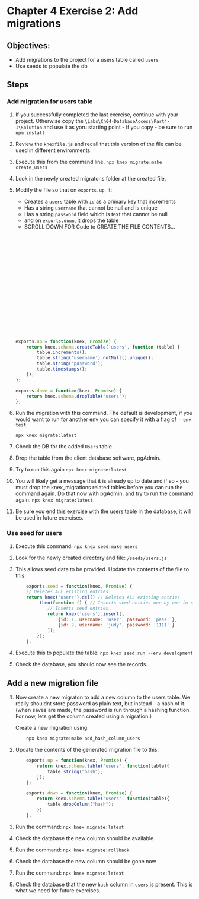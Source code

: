 # Chapter 4 Exercise 2: Add migrations

## Objectives:
* Add migrations to the project for a users table called `users`
* Use seeds to populate the db

## Steps 

### Add migration for users table

1. If you successfully completed the last exercise, continue with your project. Otherwise copy the `\Labs\Ch04-DatabaseAccess\Part4-1\Solution` and use it as yoru starting point - if you copy - be sure to run `npm install`

1. Review the `knexfile.js` and recall that this version of the file can be used in different environments. 

1. Execute this from the command line. 
	```npx knex migrate:make create_users```

1. Look in the newly created migratons folder at the created file.

1. Modify the file so that on `exports.up`, it:
	* Creates a `users` table with `id` as a primary key that increments
	* Has a string `username` that cannot be null and is unique
	* Has a string `password` field which is text that cannot be null
	* and on `exports.down`, it drops the table
	* SCROLL DOWN FOR Code to CREATE THE FILE CONTENTS...

    ``` javascript
    



















	exports.up = function(knex, Promise) {
		return knex.schema.createTable('users', function (table) {
			table.increments();
			table.string('username').notNull().unique();
			table.string('password');
			table.timestamps();
		});
	};

	exports.down = function(knex, Promise) {
		return knex.schema.dropTable("users");
	};
    ```

1. Run the migration with this command. The default is development, if you would want to run for another env you can specify it with a flag of `--env test`

	```npx knex migrate:latest```

1. Check the DB for the added `Users` table

1. Drop the table from the client database software, pgAdmin.

1. Try to run this again
	```npx knex migrate:latest```

1. You will likely get a message that it is already up to date and if so - you must drop the knex_migrations related tables before you can run the command again.  Do that now with pgAdmin, and try to run the command again.
```npx knex migrate:latest```

1. Be sure you end this exercise with the users table in the database, it will be used in future exercises.


### Use seed for users

1. Execute this command: `npx knex seed:make users`

1. Look for the newly created directory and file: `/seeds/users.js`

1. This allows seed data to be provided. Update the contents of the file to this:
	``` javascript
		exports.seed = function(knex, Promise) {
		// Deletes ALL existing entries
		return knex('users').del() // Deletes ALL existing entries
			.then(function () { // Inserts seed entries one by one in series
				// Inserts seed entries
				return knex('users').insert([
					{id: 1, username: 'user', password: 'pass' },
					{id: 2, username: 'judy', password: '1111' }
				]);
			});
		};
	```

1. Execute this to populate the table: 
	```npx knex seed:run --env development```

1. Check the database, you should now see the records.

## Add a new migration file

1. Now create a new migraton to add a new column to the users table. We really shouldnt store password as plain text, but instead - a hash of it. (when saves are made, the password is run through a hashing function. For now, lets get the column created using a migration.)

	Create a new migration using:	
	```
		npx knex migrate:make add_hash_column_users
	```

1. Update the contents of the generated migration file to this:
	``` javascript
		exports.up = function(knex, Promise) {
			return knex.schema.table("users", function(table){
				table.string("hash");
			});
		};

		exports.down = function(knex, Promise) {
			return knex.schema.table("users", function(table){
				table.dropColumn("hash");
			})
		};
	```

1. Run the command:
	```npx knex migrate:latest```

1. Check the database the new column should be available

1. Run the command:
	```npx knex migrate:rollback```

1. Check the database the new column should be gone now

1. Run the command:
	```npx knex migrate:latest```

1. Check the database that the new `hash` column in `users` is present. This is what we need for future exercises.

